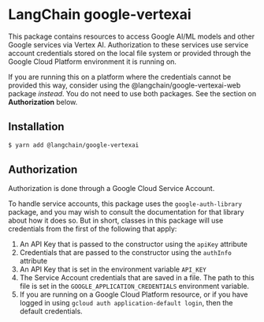 # LangChain google-vertexai

This package contains resources to access Google AI/ML models
and other Google services via Vertex AI. Authorization to these
services use service account credentials stored on the local
file system or provided through the Google Cloud Platform
environment it is running on.

If you are running this on a platform where the credentials cannot
be provided this way, consider using the @langchain/google-vertexai-web
package _instead_. You do not need to use both packages. See the
section on **Authorization** below.

## Installation

```bash
$ yarn add @langchain/google-vertexai
```

## Authorization

Authorization is done through a Google Cloud Service Account.

To handle service accounts, this package uses the `google-auth-library`
package, and you may wish to consult the documentation for that library
about how it does so. But in short, classes in this package will use
credentials from the first of the following that apply:

1. An API Key that is passed to the constructor using the `apiKey` attribute
2. Credentials that are passed to the constructor using the `authInfo` attribute
3. An API Key that is set in the environment variable `API_KEY`
4. The Service Account credentials that are saved in a file. The path to
   this file is set in the `GOOGLE_APPLICATION_CREDENTIALS` environment
   variable.
5. If you are running on a Google Cloud Platform resource, or if you have
   logged in using `gcloud auth application-default login`, then the
   default credentials.
